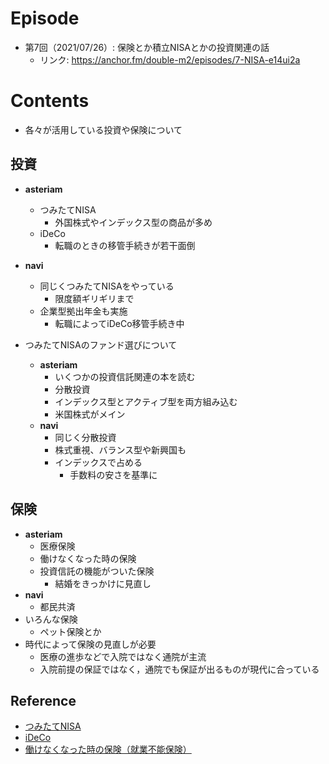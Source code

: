# Episode
- 第7回（2021/07/26）: 保険とか積立NISAとかの投資関連の話
    - リンク: https://anchor.fm/double-m2/episodes/7-NISA-e14ui2a

# Contents
- 各々が活用している投資や保険について

## 投資
- **asteriam**
	- つみたてNISA
		- 外国株式やインデックス型の商品が多め
	- iDeCo
		- 転職のときの移管手続きが若干面倒

- **navi**
	- 同じくつみたてNISAをやっている
	  	- 限度額ギリギリまで
	- 企業型拠出年金も実施
		- 転職によってiDeCo移管手続き中

- つみたてNISAのファンド選びについて
	- **asteriam**
		- いくつかの投資信託関連の本を読む
		- 分散投資
		- インデックス型とアクティブ型を両方組み込む
		- 米国株式がメイン
	- **navi**
		- 同じく分散投資
		- 株式重視、バランス型や新興国も
		- インデックスで占める
			- 手数料の安さを基準に

## 保険
- **asteriam**
  - 医療保険
  - 働けなくなった時の保険
  - 投資信託の機能がついた保険
  	  - 結婚をきっかけに見直し
- **navi**
  - 都民共済
- いろんな保険
	- ペット保険とか
- 時代によって保険の見直しが必要
  	- 医療の進歩などで入院ではなく通院が主流
	- 入院前提の保証ではなく，通院でも保証が出るものが現代に合っている

## Reference

- [つみたてNISA](https://www.fsa.go.jp/policy/nisa2/about/tsumitate/overview/index.html)
- [iDeCo](https://www.ideco-koushiki.jp/)
- [働けなくなった時の保険（就業不能保険）](https://www.lifenet-seimei.co.jp/product/disability/)
